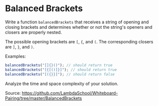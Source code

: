 # Balanced Brackets

Write a function `balancedBrackets` that receives a string of opening and closing brackets and determines whether or not the string's openers and closers are properly nested.

The possible opening brackets are `[`, `{`, and `(`. The corresponding closers are `]`, `}`, and `)`.

Examples:

```js
balancedBrackets("[]{}()"); // should return true
balancedBrackets("[{[()]}]"); // should return true
balancedBrackets("[({}}]"); // should return false
```

Analyze the time and space complexity of your solution.

Source: https://github.com/LambdaSchool/Whiteboard-Pairing/tree/master/BalancedBrackets
